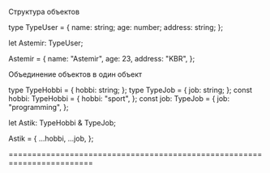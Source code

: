   Структура объектов

  type TypeUser = {
    name: string;
    age: number;
    address: string;
  };

  let Astemir: TypeUser;

  Astemir = {
    name: "Astemir",
    age: 23,
    address: "KBR",
  };

  Объединение объектов в один объект

  type TypeHobbi = {
    hobbi: string;
  };
  type TypeJob = {
    job: string;
  };
  const hobbi: TypeHobbi = {
    hobbi: "sport",
  };
  const job: TypeJob = {
    job: "programming",
  };

  let Astik: TypeHobbi & TypeJob;

  Astik = {
    ...hobbi,
    ...job,
  };

  ========================================================================